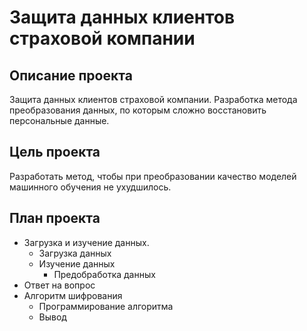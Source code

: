 # Защита данных клиентов страховой компании

## Описание проекта
Защита данных клиентов страховой компании. Разработка метода преобразования данных, по которым сложно восстановить персональные данные.

## Цель проекта
Разработать метод, чтобы при преобразовании качество моделей машинного обучения не ухудшилось.
 
## План проекта
- Загрузка и изучение данных.
  - Загрузка данных
  - Изучение данных
     - Предобработка данных
- Ответ на вопрос
- Алгоритм шифрования
  - Программирование алгоритма
  - Вывод

